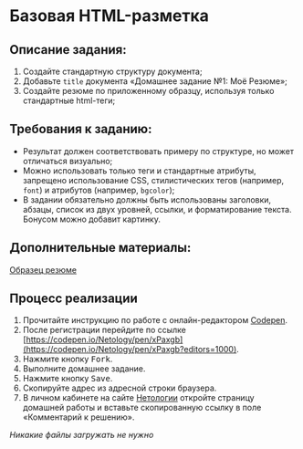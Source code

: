 Базовая HTML-разметка
===

## Описание задания:

1. Создайте стандартную структуру документа;
2. Добавьте `title` документа «Домашнее задание №1: Моё Резюме»;
3. Создайте резюме по приложенному образцу, используя только стандартные html-теги;

## Требования к заданию:
- Результат должен соответствовать примеру по структуре, но может отличаться визуально;
- Можно использовать только теги и стандартные атрибуты, запрещено использование CSS, стилистических тегов (например, `font`) и атрибутов (например, `bgcolor`);
- В задании обязательно должны быть использованы заголовки, абзацы, список из двух уровней, ссылки, и форматирование текста. Бонусом можно добавит картинку.

## Дополнительные материалы:

[Образец резюме](resourses/hw1-1.pdf)

## Процесс реализации

1. Прочитайте инструкцию по работе с онлайн-редактором [Codepen](https://netology-university.bitbucket.io/guides/wm/codepen-guide/).
2. После регистрации перейдите по ссылке [https://codepen.io/Netology/pen/xPaxgb](https://codepen.io/Netology/pen/xPaxgb?editors=1000).
3. Нажмите кнопку <kbd>Fork</kbd>.
4. Выполните домашнее задание.
5. Нажмите кнопку <kbd>Save</kbd>.
6. Скопируйте адрес из адресной строки браузера.
7. В личном кабинете на сайте [Нетологии](https://netology.ru/) откройте страницу домашней работы и вставьте скопированную ссылку в поле «Комментарий к решению».

*Никакие файлы загружать не нужно*

